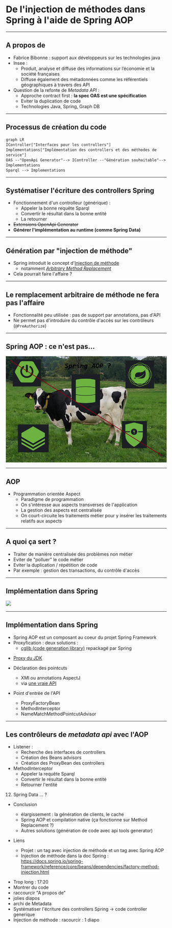 # De l'injection de méthodes dans Spring à l'aide de Spring AOP

---

## A propos de
- Fabrice Bibonne : support aux développeurs sur les technologies java
- Insee :
  - Produit, analyse et diffuse des informations sur l’économie et la société françaises
  - Diffuse également des métadonnées comme les référentiels géographiques à travers des API
- Question de la refonte de _Metadata API_ :
    - Approche contract first : **la spec OAS est une spécification**
    - Eviter la duplication de code
    - Technologies Java, Spring, Graph DB

---

## Processus de création du code

```mermaid
graph LR
IController["Interfaces pour les controllers"]
Implementations["Implémentation des controllers et des méthodes de service"]
OAS --"OpenApi Generator"--> IController --"Génération souhaitable"--> Implementations
Sparql --> Implementations
``` 

---

## Systématiser l'écriture des controllers Spring

- Fonctionnement d'un controlleur (générique) :
  - Appeler la bonne requête Sparql
  - Convertir le résultat dans la bonne entité
  - La retourner
- ~~Extensions OpenApi Generator~~
- **Générer l'implémentation au runtime (comme Spring Data)**

---

## Génération par "injection de méthode"

- Spring introduit le concept d'[Injection de méthode](https://docs.spring.io/spring-framework/reference/core/beans/dependencies/factory-method-injection.html)
  - notamment [_Arbitrary Method Replacement_](https://docs.spring.io/spring-framework/reference/core/beans/dependencies/factory-method-injection.html#beans-factory-arbitrary-method-replacement)
- Cela pourrait faire l'affaire ?

<!-- 
L'injection de méthode sert en premier lieu à l'injection de beans de scope prorotype dans un bean de scope singleton si on veut que les  beans de scope prototype soient réinstanciés à chaque appel.
Spring appelle cela _Lookup Method Injection_ et utilise l'annotation lookup qui injecte un bean du type retourné par la méthode : un constructeur du dit bean doit prendre en argument 
les mêmes paramètres que la méthode : annotation @Lookup. L'appel à la méthode est donc remplacé à l'appel à un constructeur d'un bean de type identique à celui retourné par la méthode. 
On remplace donc l'appel à la méthode  par un appel à une méthode avec une signature identique (sinon exception levée). 
L'injection de beans de scopes différents peut également se faire grâce à l'AOP (https://docs.spring.io/spring-framework/reference/core/beans/factory-scopes.html#beans-factory-scopes-other-injection).
ET se fait automatiquement pour les beans type HttpServletRequest (scope request), HttpSession (scope session).

Un autre aspect de l'injection de méthode proposée par Spring est de permettre le remplacement de l'implémentation d'une méthode par une autre implémentation. Spring appelle cela _Arbitrary method replacement_. La
documentation ne propose pas de finalité particulière pour cet usage. Il n'est cependant accessible qu'avec une configuration via XML du contexte ou bien en écrivant manuellement les BeanDefinition : 
`controllerBeanDefinition.getMethodOverrides().addOverride(new ReplaceOverride("getCommuneById", "controllerImplementationReplacerBean"))`

Noter la limitation avec le component scanning qui ne prend en compte que les classes concrètes. Pour déclencher le mécanisme, il faut explicitement déclarer son bean comme devant être collecté.

Nous utilisons la version moins courante (Arbitrary Method Replacement) qui permet de complètement remplacer la méthode par une autre séquence de code : il n'est pas nécessaire que la 
signature corresponde. Cette dernière est moins employée et il ne semble pas exister d'annotation pour la mettre en oeuvre.
-->

---

## Le remplacement arbitraire de méthode ne fera pas l'affaire

  - Fonctionnalité peu utilisée : pas de support par annotations, pas d'API
  - Ne permet pas d'introduire du contrôle d'accès sur les contrôleurs (`@PreAuthorize`)

---

## Spring AOP : ce n'est pas...

![](https://raw.githubusercontent.com/FBibonne/aop-method-injection/aop-method-injection/img/aop.png?token=GHSAT0AAAAAACHFHR6I4UQZ2E7ED2B7YEWAZQOJ2AA)

---

## AOP

- Programmation orientée Aspect
  - Paradigme de programmation
  - On s'intéresse aux aspects transverses de l'application
  - La gestion des aspects est centralisée
  - On court-circuite les traitements métier pour y insérer les traitements relatifs aux aspects

---

## A quoi ça sert ?

- Traiter de manière centralisée des problèmes non métier
- Eviter de "polluer" le code métier
- Eviter la duplication / répétition de code
- Par exemple : gestion des transactions, du contrôle d'accès

---

## Implémentation dans Spring

![](https://docs.spring.io/spring-framework/reference/_images/aop-proxy-call.png)

---

## Implémentation dans Spring

- Spring AOP est un composant au coeur du projet Spring Framework
- Proxyfication : deux solutions :
  - [cglib (code generation library)](https://github.com/cglib/cglib?tab=readme-ov-file#cglib-) repackagé par Spring
<!--cglib n'est plus maintenue. Depuis 2012, la base de code est incluse dans le package org.springframework.cglib et maintenue pas Spring. La question de se départir de cglib dans Spring a donc été 
tranchée en juillet 2023 pour la versions 6.x : c'est une trop grosse maintenance, Spring conserve sa dépendance à sa version interne de cglib : https://github.com/spring-projects/spring-framework/issues/12840#issuecomment-1633207941-->
  - [Proxy du JDK](https://docs.oracle.com/en/java/javase/21/docs/api/java.base/java/lang/reflect/Proxy.html)
<!--Les proxys dynamiques du JDK permettent de créer à l'exécution des objets qui agissent comme des instances d'interfaces mais qui permettent de modifier l'invocation des méthodes.
L'invocation de code spécifique se fait à travers un objet java.lang.reflect.InvocationHandler rattaché au proxy-->
- Déclaration des pointcuts
  - XMl ou annotations AspectJ
  - via [une vraie API](https://docs.spring.io/spring-framework/reference/core/aop-api.html)

- Point d'entrée de l'API
  - ProxyFactoryBean
  - MethodInterceptor
  - NameMatchMethodPointcutAdvisor
<!-- https://docs.spring.io/spring-framework/reference/core/aop-api/prog.html -->

---

## Les contrôleurs de _metadata api_ avec l'AOP
  - Listener :
    - Recherche des interfaces de controllers
    - Création des Beans advisors
    - Création des ProxyBean des controllers
  - MethodInterceptor
    - Appeler la requête Sparql
    - Convertir le résultat dans la bonne entité
    - Retourner l'entité


12. Spring Data ... ?

- Conclusion
  - élargissement : la génération de clients, le cache
  - Spring AOP et compilation native (ça fonctionne sur Method Replacement ?)
  - Autres solutions (génération de code avec api tools generator)
  
- Liens
  - Projet : un tag avec injection de méthode et un tag avec Spring AOP
  - Injection de méthode dans la doc Spring : https://docs.spring.io/spring-framework/reference/core/beans/dependencies/factory-method-injection.html

<!--
Améliorations:
- Listeners en record
- craft ControllerConfiguration
- opérateur SPARQL pour String templates
- factory pour les advisors ?
- Faire tourner l'application ?
- Finir implémenter les méthodes manquantes !

Vérifications:
- Voir https://github.com/spring-projects/spring-framework/issues/32565


  

  -->

- Trop long : 17:20
- Montrer du code
- raccourcir "A propos de"
- jolies diapos
- archi de Metadata
- Systématiser l'écriture des controllers Spring -> code controller generique
- Injection de méthode : racourcir : 1 diapo
